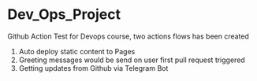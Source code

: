 # Dev_Ops_Project

Github Action Test for Devops course, two actions flows has been created
1. Auto deploy static content to Pages 
2. Greeting messages would be send on user first pull request triggered
3. Getting updates from Github via Telegram Bot
